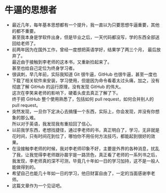 # 牛逼的思想者

  * 最近几年，每年基本思想都有一个提升，我一直以为只要思想牛逼重要，其他的都不重要。<br/>甚至我本身是学软件出身，但是毕业之后，一天代码都没写，学的东西全部送回给老师了。  
  * 前两年因为在国外工作，曾经一度想把英语学好，结果学了两三个月， 最后放弃了。<br/>最近由于接触到李老师的这本书，又重新捡起来了。<br/>甚至也给自己定位为终身学习者。
  * 很讽刺，早几年前，实际我知道 Git 很牛逼，GitHub 也很牛逼，甚至一度也下载了相关软件来安装，学习使用，但是因为命令看着太过头痛，加之，没有彻底了解 GitHub 的运行原理，没有发现 GitHub 的伟大。<br/>这次在李笑来老师的影响下，硬着头皮去真正了解了下。<br/>终于把 GitHub 整个使用熟悉了，包括如何 pull request，如何合并别人的 pull request。
  * 突然发现，一旦你下定决心去搞懂一个东西，实际上，你会发现，并没有你想象的那么难。<br/>所以对于英语，我发现我有重拾回了信心。
  * 以前我学东西，老想找捷径，通过李老师的书，真正明白了，学习，无非就是花时间，只有时间花到位了，哪怕你不用任何方法技巧，都能起到很好的效果。
  * 在没接触李老师的时候，我对李老师印象不好，主要是外界的各种消息，扰乱了我，让我觉得李老师跟孙晨宇是一路货色，真正看了老师的一系列书之后，我发现，李老师真的深不可测，毕竟几十年如一日的学习加持，这不是一般人能做得到的。
  * 希望自己也能几十年如一日的学习，他日财富自由了，一定的当面感谢李老师。
  * 这篇文章作为一个见证吧。
